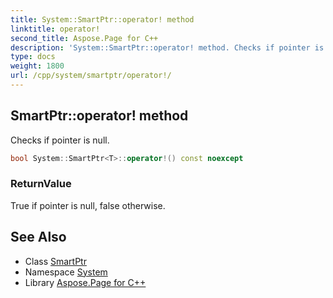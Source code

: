 ```yaml
---
title: System::SmartPtr::operator! method
linktitle: operator!
second_title: Aspose.Page for C++
description: 'System::SmartPtr::operator! method. Checks if pointer is null in C++.'
type: docs
weight: 1800
url: /cpp/system/smartptr/operator!/
---
```

## SmartPtr::operator! method


Checks if pointer is null.

```cpp
bool System::SmartPtr<T>::operator!() const noexcept
```


### ReturnValue

True if pointer is null, false otherwise.

## See Also

* Class [SmartPtr](../)
* Namespace [System](../../)
* Library [Aspose.Page for C++](../../../)
